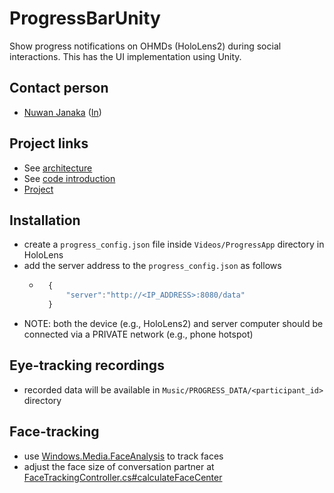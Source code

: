 # ProgressBarUnity
Show progress notifications on OHMDs (HoloLens2) during social interactions. This has the UI implementation using Unity.


## Contact person
- [Nuwan Janaka](https://www.nus-hci.org/team/nuwan-janaka/) ([In](https://www.linkedin.com/in/nuwan-janaka/))

## Project links
- See [architecture](https://docs.google.com/presentation/d/1PM6vqneAFQTyWqf7iwJGsualcYMQ_Krg9VtM4reVdrM/edit?usp=sharing)
- See [code introduction](https://drive.google.com/drive/folders/1ROBhivaV54AYaH4TrRMI-pO6aQM5NOys)
- [Project](https://drive.google.com/drive/folders/1T4qx_t7rxK0jX1LsGDBQuSTUcwmA7dpL)


## Installation
- create a `progress_config.json` file inside `Videos/ProgressApp` directory in HoloLens
- add the server address to the `progress_config.json` as follows
	- ```javascript
		{
			"server":"http://<IP_ADDRESS>:8080/data"
		}
	  ```
- NOTE: both the device (e.g., HoloLens2) and server computer should be connected via a PRIVATE network (e.g., phone hotspot)

## Eye-tracking recordings
- recorded data will be available in `Music/PROGRESS_DATA/<participant_id>` directory

## Face-tracking
- use [Windows.Media.FaceAnalysis](https://docs.microsoft.com/en-us/uwp/api/windows.media.faceanalysis) to track faces
- adjust the face size of conversation partner at [FaceTrackingController.cs#calculateFaceCenter](Assets/ProgressScripts/FaceTrackingController.cs)


